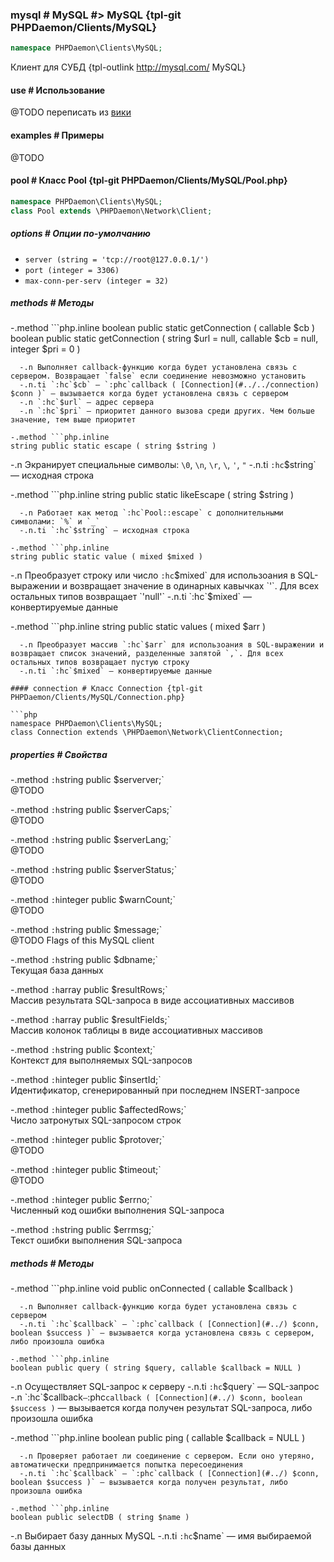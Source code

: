 ### mysql # MySQL #> MySQL {tpl-git PHPDaemon/Clients/MySQL}

```php
namespace PHPDaemon\Clients\MySQL;
```

Клиент для СУБД {tpl-outlink http://mysql.com/ MySQL}

#### use # Использование

@TODO переписать из [вики](https://github.com/kakserpom/phpdaemon/wiki/MySQLClient-%28приложение%29)

#### examples # Примеры

@TODO

#### pool # Класс Pool {tpl-git PHPDaemon/Clients/MySQL/Pool.php}

```php
namespace PHPDaemon\Clients\MySQL;
class Pool extends \PHPDaemon\Network\Client;
```

##### options # Опции по-умолчанию

 - `server (string = 'tcp://root@127.0.0.1/')`
 - `port (integer = 3306)`
 - `max-conn-per-serv (integer = 32)`

##### methods # Методы

 -.method ```php.inline
 boolean public static getConnection ( callable $cb )
 boolean public static getConnection ( string $url = null, callable $cb = null, integer $pri = 0 )
 ```
   -.n Выполняет callback-функцию когда будет установлена связь с сервером. Возвращает `false` если соединение невозможно установить
   -.n.ti `:hc`$cb` — `:phc`callback ( [Connection](#../../connection) $conn )` — вызывается когда будет установлена связь с сервером
   -.n `:hc`$url` — адрес сервера
   -.n `:hc`$pri` — приоритет данного вызова среди других. Чем больше значение, тем выше приоритет

 -.method ```php.inline
 string public static escape ( string $string )
 ```
   -.n Экранирует специальные символы: `\0`, `\n`, `\r`, `\`, `'`, `"`
   -.n.ti `:hc`$string` — исходная строка
     
 -.method ```php.inline
 string public static likeEscape ( string $string )
 ```
   -.n Работает как метод `:hc`Pool::escape` с дополнительными символами: `%` и `_`
   -.n.ti `:hc`$string` — исходная строка

 -.method ```php.inline
 string public static value ( mixed $mixed )
 ```
   -.n Преобразует строку или число `:hc`$mixed` для использоания в SQL-выражении и возвращает значение в одинарных кавычках `'`. Для всех остальных типов возвращает `'null'`
   -.n.ti `:hc`$mixed` — конвертируемые данные

 -.method ```php.inline
 string public static values ( mixed $arr )
 ```
   -.n Преобразует массив `:hc`$arr` для использоания в SQL-выражении и возвращает список значений, разделенные запятой `,`. Для всех остальных типов возвращает пустую строку
   -.n.ti `:hc`$mixed` — конвертируемые данные

#### connection # Класс Connection {tpl-git PHPDaemon/Clients/MySQL/Connection.php}

```php
namespace PHPDaemon\Clients\MySQL;
class Connection extends \PHPDaemon\Network\ClientConnection;
```

##### properties # Свойства

 -.method `:h`string public $serverver;`  
 @TODO

 -.method `:h`string public $serverCaps;`  
 @TODO

 -.method `:h`string public $serverLang;`  
 @TODO

 -.method `:h`string public $serverStatus;`  
 @TODO

 -.method `:h`integer public $warnCount;`  
 @TODO

 -.method `:h`string public $message;`  
 @TODO Flags of this MySQL client

 -.method `:h`string public $dbname;`  
 Текущая база данных

 -.method `:h`array public $resultRows;`  
 Массив результата SQL-запроса в виде ассоциативных массивов

 -.method `:h`array public $resultFields;`  
 Массив колонок таблицы в виде ассоциативных массивов

 -.method `:h`string public $context;`  
 Контекст для выполняемых SQL-запросов

 -.method `:h`integer public $insertId;`  
 Идентификатор, сгенерированный при последнем INSERT-запросе

 -.method `:h`integer public $affectedRows;`  
 Число затронутых SQL-запросом строк

 -.method `:h`integer public $protover;`  
 @TODO

 -.method `:h`integer public $timeout;`  
 @TODO

 -.method `:h`integer public $errno;`  
 Численный код ошибки выполнения SQL-запроса

 -.method `:h`string public $errmsg;`  
 Текст ошибки выполнения SQL-запроса

##### methods # Методы

 -.method ```php.inline
 void public onConnected ( callable $callback )
 ```
   -.n Выполняет callback-функцию когда будет установлена связь с сервером
   -.n.ti `:hc`$callback` — `:phc`callback ( [Connection](#../) $conn, boolean $success )` — вызывается когда установлена связь с сервером, либо произошла ошибка

 -.method ```php.inline
 boolean public query ( string $query, callable $callback = NULL )
 ```
   -.n Осуществляет SQL-запрос к серверу
   -.n.ti `:hc`$query` — SQL-запрос
   -.n `:hc`$callback` — `:phc`callback ( [Connection](#../) $conn, boolean $success )` — вызывается когда получен результат SQL-запроса, либо произошла ошибка

 -.method ```php.inline
 boolean public ping ( callable $callback = NULL )
 ```
   -.n Проверяет работает ли соединение с сервером. Если оно утеряно, автоматически предпринимается попытка пересоединения
   -.n.ti `:hc`$callback` — `:phc`callback ( [Connection](#../) $conn, boolean $success )` — вызывается когда получен результат, либо произошла ошибка

 -.method ```php.inline
 boolean public selectDB ( string $name )
 ```
   -.n Выбирает базу данных MySQL
   -.n.ti `:hc`$name` — имя выбираемой базы данных
